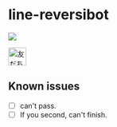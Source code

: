 # line-reversibot


<img src="http://qr-official.line.me/L/KHK4Eek98Q.png">

<a href="https://line.me/R/ti/p/%40qyj2923u"><img height="36" border="0" alt="友だち追加" src="https://scdn.line-apps.com/n/line_add_friends/btn/ja.png"></a>

## Known issues

- [ ] can't pass.
- [ ] If you second, can't finish.
